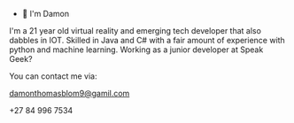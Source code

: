 - 👋 I'm Damon

I'm a 21 year old virtual reality and emerging tech developer that also dabbles in IOT. Skilled in Java and C# with a fair amount of experience with python and machine learning. Working as a junior developer at Speak Geek?

You can contact me via:

damonthomasblom9@gamil.com

+27 84 996 7534
<!---
DamonThomasBlom/DamonThomasBlom is a ✨ special ✨ repository because its `README.md` (this file) appears on your GitHub profile.
You can click the Preview link to take a look at your changes.
--->
